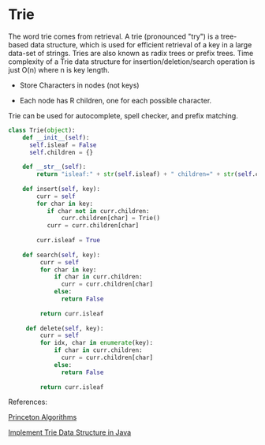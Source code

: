 # Trie

The word trie comes from retrieval. A trie (pronounced "try") is a tree-based data structure, which is used for efficient retrieval of a key in a large data-set of strings. Tries are also known as radix trees or prefix trees. Time complexity of a Trie data structure for insertion/deletion/search operation is just O(n) where n is key length.

* Store Characters in nodes (not keys)

* Each node has R children, one for each possible character.

Trie can be used for autocomplete, spell checker, and prefix matching.

  ```python
  class Trie(object):
      def __init__(self):
        self.isleaf = False
        self.children = {}
        
      def __str__(self):
          return "isleaf:" + str(self.isleaf) + " children=" + str(self.children)
        
      def insert(self, key):
          curr = self
          for char in key: 
             if char not in curr.children:
                 curr.children[char] = Trie()
             curr = curr.children[char]
            
          curr.isleaf = True  
      
      def search(self, key):
           curr = self 
           for char in key:
               if char in curr.children:
                 curr = curr.children[char]
               else:
                 return False
                            
           return curr.isleaf
    
       def delete(self, key):
           curr = self  
           for idx, char in enumerate(key):
               if char in curr.children:
                 curr = curr.children[char]
               else:
                 return False
                            
           return curr.isleaf 
  ```

References:

[Princeton Algorithms](https://algs4.cs.princeton.edu/lectures/52Tries.pdf)

[Implement Trie Data Structure in Java](http://www.techiedelight.com/implement-trie-data-structure-java/)
